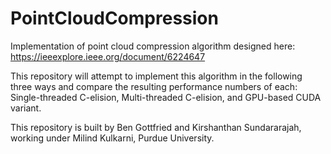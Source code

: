 # PointCloudCompression

Implementation of point cloud compression algorithm designed here:
https://ieeexplore.ieee.org/document/6224647

This repository will attempt to implement this algorithm in the following three ways and
compare the resulting performance numbers of each: Single-threaded C-elision,
Multi-threaded C-elision, and GPU-based CUDA variant.

This repository is built by Ben Gottfried and Kirshanthan Sundararajah, working under Milind Kulkarni, Purdue University.
